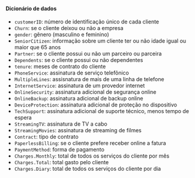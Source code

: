 #### Dicionário de dados

* `customerID`: número de identificação único de cada cliente
* `Churn`: se o cliente deixou ou não a empresa 
* `gender`: gênero (masculino e feminino) 
* `SeniorCitizen`: informação sobre um cliente ter ou não idade igual ou maior que 65 anos 
* `Partner`:  se o cliente possui ou não um parceiro ou parceira
* `Dependents`: se o cliente possui ou não dependentes
* `tenure`:  meses de contrato do cliente
* `PhoneService`: assinatura de serviço telefônico 
* `MultipleLines`: assisnatura de mais de uma linha de telefone 
* `InternetService`: assinatura de um provedor internet 
* `OnlineSecurity`: assinatura adicional de segurança online 
* `OnlineBackup`: assinatura adicional de backup online 
* `DeviceProtection`: assinatura adicional de proteção no dispositivo 
* `TechSupport`: assinatura adicional de suporte técnico, menos tempo de espera
* `StreamingTV`: assinatura de TV a cabo 
* `StreamingMovies`: assinatura de streaming de filmes 
* `Contract`: tipo de contrato
* `PaperlessBilling`: se o cliente prefere receber online a fatura
* `PaymentMethod`: forma de pagamento
* `Charges.Monthly`: total de todos os serviços do cliente por mês
* `Charges.Total`: total gasto pelo cliente
* `Charges.Diary`: total de todos os serviços do cliente por dia
